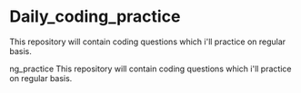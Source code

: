 # Daily_coding_practice
This repository will contain coding questions which i'll practice on regular basis. 



ng_practice
This repository will contain coding questions which i'll practice on regular basis. 



